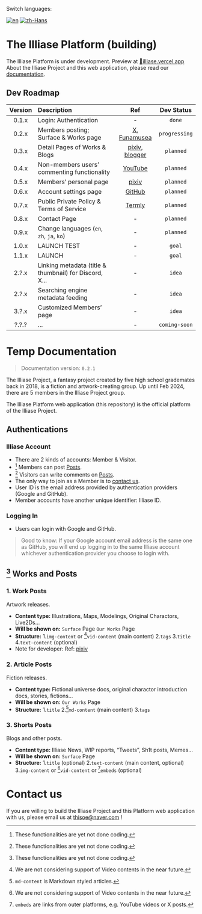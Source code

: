Switch languages: 

[![en](https://img.shields.io/badge/lang-English-blue.svg)](https://github.com/ThisoeCode/illiase/blob/main/README.md)
[![zh-Hans](https://img.shields.io/badge/lang-简体中文-red.svg)](https://github.com/ThisoeCode/illiase/blob/main/README.zh-Hans.md)
<!-- https://www.w3schools.com/tags/ref_language_codes.asp -->

# The Illiase Platform (building)
The Illiase Platform is under development.
Preview at [🔗illiase.vercel.app](https://illiase.vercel.app/)
About the Illiase Project and this web application, please read our [documentation](#temp-documentation).

<!------- ROADMAP TABLE ------->
## Dev Roadmap
| Version | Description | Ref | Dev Status |
| :-----: | :---------- | :--: | :--: |
| 0.1.x | Login: Authentication | - | `done` |
| 0.2.x | Members posting; Surface & Works page | [X](https://x.com), [Funamusea](http://funamusea.com) | `progressing` |
| 0.3.x | Detail Pages of Works & Blogs | [pixiv](https://www.pixiv.net/en/artworks/111778168), [blogger](https://thisoecode.blogspot.com/2024/02/blogger-example.html) | `planned` |
| 0.4.x | Non-members users’ commenting functionality | [YouTube](https://youtu.be/dQw4w9WgXcQ) | `planned` |
| 0.5.x | Members’ personal page | [pixiv](https://www.pixiv.net/users/1039353) | `planned` |
| 0.6.x | Account settings page | [GitHub](https://github.com/settings) | `planned` |
| 0.7.x | Public Private Policy & Terms of Service | [Termly](https://termly.io/resources/guides/how-to-write-a-privacy-policy/) | `planned` |
| 0.8.x | Contact Page | - | `planned` |
| 0.9.x | Change languages (`en`, `zh`, `ja`, `ko`) | - | `planned` |
| 1.0.x | LAUNCH TEST | - | `goal` |
| 1.1.x | LAUNCH | - | `goal` |
| 2.?.x | Linking metadata (title & thumbnail) for Discord, X... | - | `idea` |
| 2.?.x | Searching engine metadata feeding | - | `idea` |
| 3.?.x | Customized Members’ page | - | `idea` |
| ?.?.? | ... | - | `coming-soon` |


<!------- DOCS ------->
# Temp Documentation
> Documentation version: `0.2.1`

The Illiase Project, a fantasy project created by five high school grademates back in 2018, is a fiction and artwork-creating group.
Up until Feb 2024, there are 5 members in the Illiase Project group.

The Illiase Platform web application (this repository) is the official platform of the Illiase Project.


## Authentications

### Illiase Account
- There are 2 kinds of accounts: Member & Visitor.
- [^1] Members can post [Posts](#1-works-and-posts).
- [^1] Visitors can write comments on [Posts](#1-works-and-posts).
- The only way to join as a Member is to [contact us](#contact-us).
- User ID is the email address provided by authentication providers (Google and GitHub).
- Member accounts have another unique identifier: Illiase ID.

### Logging In
- Users can login with Google and GitHub.
> Good to know: If your Google account email address is the same one as GitHub, you will end up logging in to the same Illiase account whichever authentication provider you choose to login with.


## [^1] Works and Posts

### 1. Work Posts
Artwork releases.
- **Content type:** Illustrations, Maps, Modelings, Original Charactors, Live2Ds...
- **Will be shown on:**
`Surface` Page
`Our Works` Page
- **Structure:**
1.`img-content` or [^2]`vid-content` (main content)
2.`tags`
3.`title`
4.`text-content` (optional)
- Note for developer:
Ref: [pixiv](https://www.pixiv.net/en/artworks/111778168)

### 2. Article Posts
Fiction releases.
- **Content type:**
Fictional universe docs, original charactor introduction docs, stories, fictions...
- **Will be shown on:**
`Our Works` Page
- **Structure:**
1.`title`
2.[^4]`md-content` (main content)
3.`tags`

### 3. Shorts Posts
Blogs and other posts.
- **Content type:**
Illiase News, WIP reports, “Tweets”, Sh1t posts, Memes...
- **Will be shown on:**
`Surface` Page
- **Structure:**
1.`title` (optional)
2.`text-content` (main content, optional)
3.`img-content` or [^2]`vid-content` or [^3]`embeds` (optional)



# Contact us
If you are willing to build the Illiase Project and this Platform web application with us, please email us at thisoe@naver.com !



<!------- FOOTNOTES ------->
[^1]: These functionalities are yet not done coding.
[^2]: We are not considering support of Video contents in the near future.
[^3]: `embeds` are links from outer platforms, e.g. YouTube videos or X posts.
[^4]: `md-content` is Markdown styled articles.
